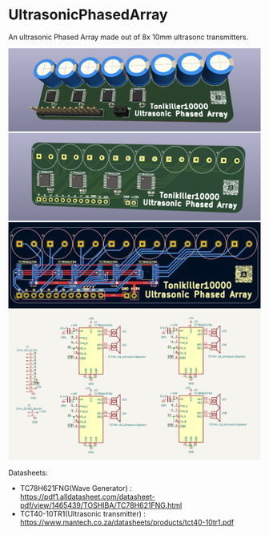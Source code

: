 # UltrasonicPhasedArray
 An ultrasonic Phased Array made out of 8x 10mm ultrasonc transmitters.






<img src="https://github.com/Tonikiller10000/UltrasonicPhasedArray/blob/main/UltrasonicPhasedArray_Pictures/parts.png"/>
<img src="https://github.com/Tonikiller10000/UltrasonicPhasedArray/blob/main/UltrasonicPhasedArray_Pictures/pcb.png"/>
<img src="https://github.com/Tonikiller10000/UltrasonicPhasedArray/blob/main/UltrasonicPhasedArray_Pictures/pro.png"/>
<img src="https://github.com/Tonikiller10000/UltrasonicPhasedArray/blob/main/UltrasonicPhasedArray_Pictures/sch.png"/>











Datasheets:
- TC78H621FNG(Wave Generator) : https://pdf1.alldatasheet.com/datasheet-pdf/view/1465439/TOSHIBA/TC78H621FNG.html
- TCT40-10TR1(Ultrasonic transmitter) : https://www.mantech.co.za/datasheets/products/tct40-10tr1.pdf




